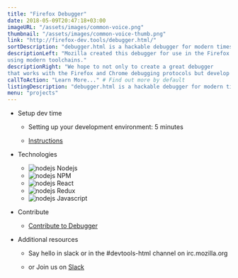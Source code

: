 ```yaml
---
title: "Firefox Debugger"
date: 2018-05-09T20:47:18+03:00
imageURL: "/assets/images/common-voice.png"
thumbnail: "/assets/images/common-voice-thumb.png"
link: "http://firefox-dev.tools/debugger.html/"
sortDescription: "debugger.html is a hackable debugger for modern times, built from the ground up using React and Redux. It is designed to be approachable, yet powerful."
descriptionLeft: "Mozilla created this debugger for use in the Firefox Developer Tools. And we've purposely created this project in GitHub,
using modern toolchains."
descriptionRight: "We hope to not only to create a great debugger
that works with the Firefox and Chrome debugging protocols but develop a broader community that wants to create great tools for the web."
callToAction: "Learn More..." # Find out more by default
listingDescription: "debugger.html is a hackable debugger for modern times, built from the ground up using React and Redux." # The description of the project for the project listing, if no description is provided the content of the sortDescription will be used
menu: "projects"
---
```


* Setup dev time

  * Setting up your development environment: 5 minutes


  * [Instructions](http://firefox-dev.tools/debugger.html/CONTRIBUTING.html#getting-started-runner)

* Technologies

  * ![nodejs](/assets/images/nodejs.png) Nodejs
  * ![nodejs](/assets/images/npm.png) NPM
  * ![nodejs](/assets/images/s3.png) React
  * ![nodejs](/assets/images/mariadb.png) Redux
  * ![nodejs](/assets/images/ffmpeg.png) Javascript

* Contribute

  * [Contribute to Debugger](http://firefox-dev.tools/debugger.html/CONTRIBUTING.html#getting-started-runner)

* Additional resources

  * Say hello in slack or in the #devtools-html channel on irc.mozilla.org


  * or Join us on [Slack](https://devtools-html-slack.herokuapp.com/)
